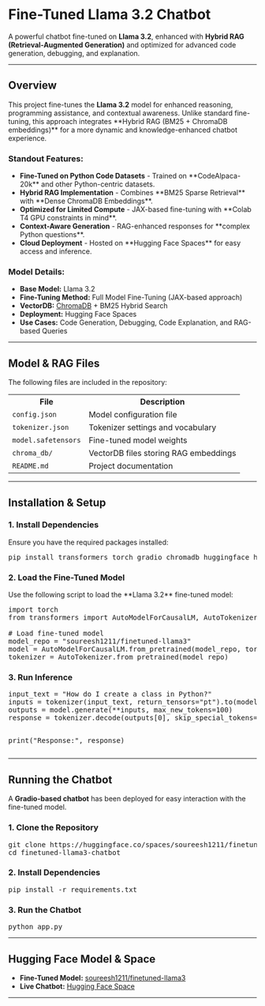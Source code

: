 <!DOCTYPE html>
<html lang="en">
<head>
    <meta charset="UTF-8">
    <meta name="viewport" content="width=device-width, initial-scale=1.0">
    <title>Fine-Tuned Llama 3.2 Chatbot</title>
</head>
<body>

<h1 align="left">Fine-Tuned Llama 3.2 Chatbot</h1>
<p align="left">
    A powerful chatbot fine-tuned on <strong>Llama 3.2</strong>, enhanced with <strong>Hybrid RAG (Retrieval-Augmented Generation)</strong> and optimized for advanced code generation, debugging, and explanation.
</p>

---

<h2> Overview</h2>
<p>
This project fine-tunes the <strong>Llama 3.2</strong> model for enhanced reasoning, programming assistance, and contextual awareness. Unlike standard fine-tuning, this approach integrates **Hybrid RAG (BM25 + ChromaDB embeddings)** for a more dynamic and knowledge-enhanced chatbot experience.
</p>

<h3> Standout Features:</h3>
<ul>
    <li> <strong>Fine-Tuned on Python Code Datasets</strong> - Trained on **CodeAlpaca-20k** and other Python-centric datasets.</li>
    <li><strong>Hybrid RAG Implementation</strong> - Combines **BM25 Sparse Retrieval** with **Dense ChromaDB Embeddings**.</li>
    <li> <strong>Optimized for Limited Compute</strong> - JAX-based fine-tuning with **Colab T4 GPU constraints in mind**.</li>
    <li><strong>Context-Aware Generation</strong> - RAG-enhanced responses for **complex Python questions**.</li>
    <li><strong>Cloud Deployment</strong> - Hosted on **Hugging Face Spaces** for easy access and inference.</li>
</ul>

<h3>Model Details:</h3>
<ul>
    <li><strong>Base Model:</strong> Llama 3.2</li>
    <li><strong>Fine-Tuning Method:</strong> Full Model Fine-Tuning (JAX-based approach)</li>
    <li><strong>VectorDB:</strong> <a href="https://github.com/chroma-core/chroma">ChromaDB</a> + BM25 Hybrid Search</li>
    <li><strong>Deployment:</strong> Hugging Face Spaces</li>
    <li><strong>Use Cases:</strong> Code Generation, Debugging, Code Explanation, and RAG-based Queries</li>
</ul>

---

<h2>Model & RAG Files</h2>
<p>The following files are included in the repository:</p>
<table>
    <tr>
        <th>File</th>
        <th>Description</th>
    </tr>
    <tr>
        <td><code>config.json</code></td>
        <td>Model configuration file</td>
    </tr>
    <tr>
        <td><code>tokenizer.json</code></td>
        <td>Tokenizer settings and vocabulary</td>
    </tr>
    <tr>
        <td><code>model.safetensors</code></td>
        <td>Fine-tuned model weights</td>
    </tr>
    <tr>
        <td><code>chroma_db/</code></td>
        <td>VectorDB files storing RAG embeddings</td>
    </tr>
    <tr>
        <td><code>README.md</code></td>
        <td>Project documentation</td>
    </tr>
</table>

---

<h2>Installation & Setup</h2>
<h3>1. Install Dependencies</h3>
<p>Ensure you have the required packages installed:</p>
<pre>
pip install transformers torch gradio chromadb huggingface_hub safetensors faiss-cpu
</pre>

<h3>2. Load the Fine-Tuned Model</h3>
<p>Use the following script to load the **Llama 3.2** fine-tuned model:</p>

<pre>
import torch
from transformers import AutoModelForCausalLM, AutoTokenizer

# Load fine-tuned model
model_repo = "soureesh1211/finetuned-llama3"
model = AutoModelForCausalLM.from_pretrained(model_repo, torch_dtype=torch.float16, device_map="auto")
tokenizer = AutoTokenizer.from_pretrained(model_repo)
</pre>

<h3>3. Run Inference</h3>
<pre>
input_text = "How do I create a class in Python?"
inputs = tokenizer(input_text, return_tensors="pt").to(model.device)
outputs = model.generate(**inputs, max_new_tokens=100)
response = tokenizer.decode(outputs[0], skip_special_tokens=True)

print("Response:", response)
</pre>

---

<h2>Running the Chatbot</h2>
<p>A <strong>Gradio-based chatbot</strong> has been deployed for easy interaction with the fine-tuned model.</p>

<h3>1. Clone the Repository</h3>
<pre>
git clone https://huggingface.co/spaces/soureesh1211/finetuned-llama3-chatbot
cd finetuned-llama3-chatbot
</pre>

<h3>2. Install Dependencies</h3>
<pre>
pip install -r requirements.txt
</pre>

<h3>3. Run the Chatbot</h3>
<pre>
python app.py
</pre>

---

<h2>Hugging Face Model & Space</h2>
<ul>
    <li><strong>Fine-Tuned Model:</strong> <a href="https://huggingface.co/soureesh1211/finetuned-llama3">soureesh1211/finetuned-llama3</a></li>
    <li><strong>Live Chatbot:</strong> <a href="https://huggingface.co/spaces/soureesh1211/finetuned-llama3-chatbot">Hugging Face Space</a></li>
</ul>

---
